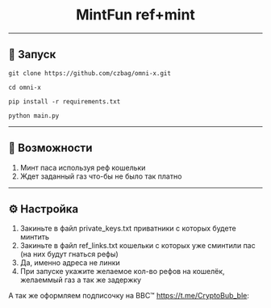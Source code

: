 <h1 align="center">MintFun ref+mint</h1>

---
<h2>🚀 Запуск</h2>

```
git clone https://github.com/czbag/omni-x.git

cd omni-x

pip install -r requirements.txt

python main.py
```
---
<h2>🚨 Возможности</h2>

1) Минт паса используя реф кошельки
2) Ждет заданный газ что-бы не было так платно
---
<h2>⚙️ Настройка</h2>

1) Закиньте в файл private_keys.txt приватники с которых будете минтить
2) Закиньте в файл ref_links.txt кошельки с которых уже сминтили пас (на них будут гнаться рефы)
3) Да, именно адреса не линки 
4) При запуске укажите желаемое кол-во рефов на кошелёк, желаеммый газ а так же задержку 

А так же оформляем подписочку на BBC™ https://t.me/CryptoBub_ble:
